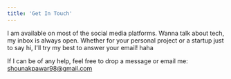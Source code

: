 ```yaml
---
title: 'Get In Touch'
---
```


I am available on most of the social media platforms. Wanna talk about tech, my inbox is always open. Whether for your personal project or a startup just to say hi, I'll try my best to answer your email! haha

If I can be of any help, feel free to drop a message or email me: shounakpawar98@gmail.com

